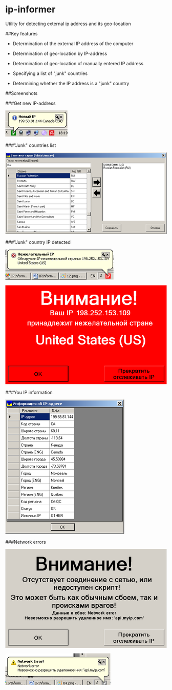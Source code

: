 # ip-informer
Utility for detecting external ip address and its geo-location

##Key features

- Determination of the external IP address of the computer

- Determination of geo-location by IP-address

- Determination of geo-location of manually entered IP address

- Specifying a list of "junk" countries

- Determining whether the IP address is a "junk" country

##Screenshots

###Get new IP-address

![Get new IP-address](/help-src/IMAGES/09.png)

###"Junk" countries list

!["Junk" countries list](/help-src/IMAGES/12.png)

###"Junk" country IP detected

!["Junk" country IP detected](/help-src/IMAGES/13.png)

!["Junk" country IP detected](/help-src/IMAGES/14.png)

###You IP information

![You IP information](/help-src/IMAGES/15.png)

###Network errors

![Network errors](/help-src/IMAGES/04.png)

![Network errors](/help-src/IMAGES/05.png)